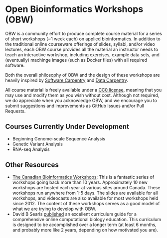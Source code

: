 # Open Bioinformatics Workshops (OBW)
OBW is a community effort to produce complete course material for a series of short workshops (~1 week each) on applied bioinformatics. In addition to the traditional online courseware offerings of slides, syllabi, and/or video lectures, each OBW course provides all the material an instructor needs to teach an interactive workshop, including exercises, example data sets, and (eventually) machinge images (such as Docker files) with all required software.

Both the overall philosophy of OBW and the design of these workshops are heavily inspired by [Software Carpentry](http://software-carpentry.org/) and [Data Carpentry](http://www.datacarpentry.org/). 

All course material is freely available under a [CC0 license](https://creativecommons.org/publicdomain/zero/1.0/), meaning that you may use and modify them as you wish without cost. Although not required, we do appreciate when you acknowledge OBW, and we encourage you to submit suggestions and improvements as GitHub Issues and/or Pull Requests.

## Courses Currently Under Development

* Beginning Genome-scale Sequence Analysis
* Genetic Variant Analysis
* RNA-seq Analysis

## Other Resources

* [The Canadian Bioinformatics Workshops](https://bioinformatics.ca/): This is a fantastic series of workshops going back more than 10 years. Approximately 10 new workshops are hosted each year at various sites around Canada. These workshops run anywhere from 1-5 days. The slides are available for all workshops, and videocasts are also available for most workshops held since 2012. The content of these workshops serves as a good model of what we are trying to develop with OBW.
* David B Searls [published](http://journals.plos.org/ploscompbiol/article?id=10.1371/journal.pcbi.1003662#pcbi.1003662.s001) an excellent curriculum guide for a comprehensive online computational biology education. This curriculum is designed to be accomplished over a longer term (at least 6 months, and probably more like 2 years, depending on how motivated you are).
